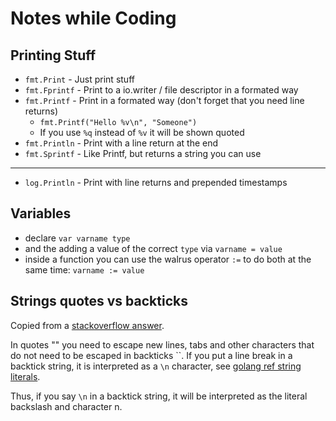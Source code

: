 # Notes while Coding

## Printing Stuff

* `fmt.Print` - Just print stuff
* `fmt.Fprintf` - Print to a io.writer / file descriptor in a formated way
* `fmt.Printf` - Print in a formated way (don't forget that you need line returns)
   * `fmt.Printf("Hello %v\n", "Someone")`
   * If you use `%q` instead of `%v` it will be shown quoted
* `fmt.Println` - Print with a line return at the end
* `fmt.Sprintf` - Like Printf, but returns a string you can use

----

* `log.Println` - Print with line returns and prepended timestamps


## Variables
* declare `var varname type`
* and the adding a value of the correct `type` via `varname = value`
* inside a function you can use the walrus operator `:=` to do both at the same time: `varname := value`


## Strings quotes vs backticks
Copied from a [stackoverflow answer](https://stackoverflow.com/a/46917369).

In quotes "" you need to escape new lines, tabs and other characters that do not need to be escaped in backticks \`\`. If you put a line break in a backtick string, it is interpreted as a `\n` character, see [golang ref string literals](https://golang.org/ref/spec#String_literals).

Thus, if you say `\n` in a backtick string, it will be interpreted as the literal backslash and character n.

